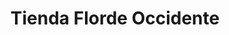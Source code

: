 ---
title: "Tienda Florde Occidente"
url: /puerto-de-san-jose/tienda-florde-occidente/
shop: general
---